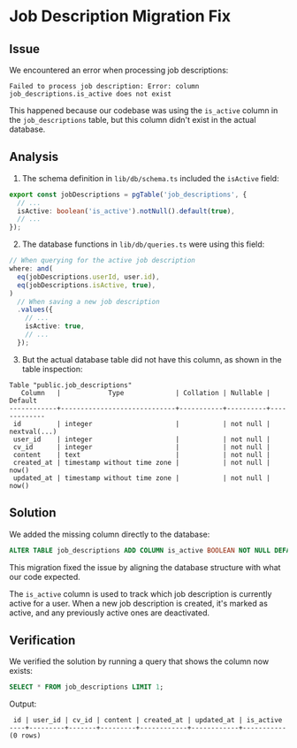 # Job Description Migration Fix

## Issue

We encountered an error when processing job descriptions:

```
Failed to process job description: Error: column job_descriptions.is_active does not exist
```

This happened because our codebase was using the `is_active` column in the `job_descriptions` table, but this column didn't exist in the actual database.

## Analysis

1. The schema definition in `lib/db/schema.ts` included the `isActive` field:

```typescript
export const jobDescriptions = pgTable('job_descriptions', {
  // ...
  isActive: boolean('is_active').notNull().default(true),
  // ...
});
```

2. The database functions in `lib/db/queries.ts` were using this field:

```typescript
// When querying for the active job description
where: and(
  eq(jobDescriptions.userId, user.id),
  eq(jobDescriptions.isActive, true),
)
  // When saving a new job description
  .values({
    // ...
    isActive: true,
    // ...
  });
```

3. But the actual database table did not have this column, as shown in the table inspection:

```
Table "public.job_descriptions"
   Column   |            Type             | Collation | Nullable | Default
------------+-----------------------------+-----------+----------+-------------
 id         | integer                     |           | not null | nextval(...)
 user_id    | integer                     |           | not null |
 cv_id      | integer                     |           | not null |
 content    | text                        |           | not null |
 created_at | timestamp without time zone |           | not null | now()
 updated_at | timestamp without time zone |           | not null | now()
```

## Solution

We added the missing column directly to the database:

```sql
ALTER TABLE job_descriptions ADD COLUMN is_active BOOLEAN NOT NULL DEFAULT TRUE;
```

This migration fixed the issue by aligning the database structure with what our code expected.

The `is_active` column is used to track which job description is currently active for a user. When a new job description is created, it's marked as active, and any previously active ones are deactivated.

## Verification

We verified the solution by running a query that shows the column now exists:

```sql
SELECT * FROM job_descriptions LIMIT 1;
```

Output:

```
 id | user_id | cv_id | content | created_at | updated_at | is_active
----+---------+-------+---------+------------+------------+-----------
(0 rows)
```
